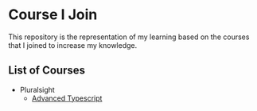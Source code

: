 # Course I Join
This repository is the representation of my learning based on the courses that I joined to increase my knowledge.

## List of Courses
- Pluralsight
    - [Advanced Typescript](Pluralsight_Advanced_Typescript/README.md)